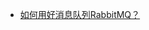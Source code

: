 
* [如何用好消息队列RabbitMQ？ ](https://mp.weixin.qq.com/s?__biz=MzIwMzg1ODcwMw==&mid=2247486977&idx=1&sn=73e3252bd1ea7d152ee4af389ae9aff7&chksm=96c9b861a1be31777a6ab002142e9ddb962134a5d3935753856a10985fb911413a1746ac0478#rd)